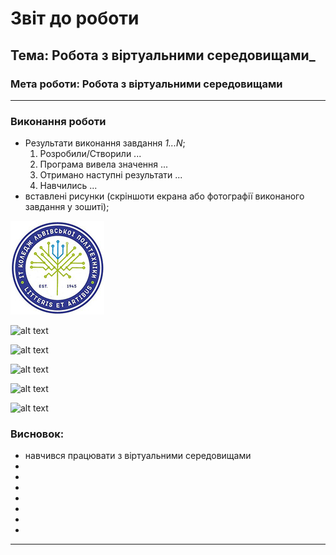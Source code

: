 # Звіт до роботи
## Тема: Робота з віртуальними середовищами_
### Мета роботи: Робота з віртуальними середовищами

---
### Виконання роботи
* Результати виконання завдання *1...N*;
    1. Розробили/Створили ...
    1. Програма вивела значення ...
    1. Отримано наступні результати ...
    1. Навчились ...
* вставлені рисунки (скріншоти екрана або фотографії виконаного завдання у зошиті);

![alt text](https://github.com/BobasB/it_college/raw/main/reports/pictures/logo-lit.jpg "ІТ Коледж")
    




![alt text](https://i.imgur.com/ZOCMqwc.png)
            

![alt text](https://i.imgur.com/Z8ow62m.png)

![alt text](https://i.imgur.com/yvx2JWZ.png)

![alt text](https://i.imgur.com/yvx2JWZ.png)

![alt text](https://i.imgur.com/Z8ow62m.png)


### Висновок: 


-  навчився працювати з віртуальними середовищами 
-  
-  
-  
-  
-  
-  
-  
---